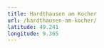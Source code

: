 ```yaml
---
title: Hardthausen am Kocher
url: /hardthausen-am-kocher/
latitude: 49.241
longitude: 9.365
---
```

